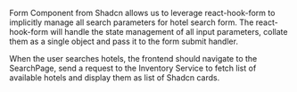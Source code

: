 
Form Component from Shadcn allows us to leverage react-hook-form to implicitly manage all search parameters for hotel search form. The react-hook-form will handle the state management of all input parameters, collate them as a single object and pass it to the form submit handler.

When the user searches hotels, the frontend should navigate to the SearchPage, send a request to the Inventory Service to fetch list of available hotels and display them as list of Shadcn cards.

